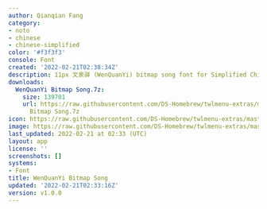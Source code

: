 ```yaml
---
author: Qianqian Fang
category:
- noto
- chinese
- chinese-simplified
color: '#f3f3f3'
console: Font
created: '2022-02-21T02:38:34Z'
description: 11px 文泉驿 (WenQuanYi) bitmap song font for Simplified Chinese
downloads:
  WenQuanYi Bitmap Song.7z:
    size: 139701
    url: https://raw.githubusercontent.com/DS-Homebrew/twlmenu-extras/master/_nds/TWiLightMenu/extras/fonts/WenQuanYi
      Bitmap Song.7z
icon: https://raw.githubusercontent.com/DS-Homebrew/twlmenu-extras/master/_nds/TWiLightMenu/extras/fonts/meta/WenQuanYi%20Bitmap%20Song/icon.png
image: https://raw.githubusercontent.com/DS-Homebrew/twlmenu-extras/master/_nds/TWiLightMenu/extras/fonts/meta/WenQuanYi%20Bitmap%20Song/icon.png
last_updated: 2022-02-21 at 02:33 (UTC)
layout: app
license: ''
screenshots: []
systems:
- Font
title: WenQuanYi Bitmap Song
updated: '2022-02-21T02:33:16Z'
version: v1.0.0
---
```

